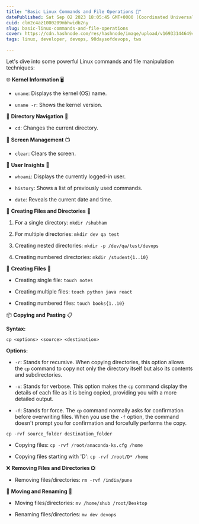 ```yaml
---
title: "Basic Linux Commands and File Operations 🐧"
datePublished: Sat Sep 02 2023 18:05:45 GMT+0000 (Coordinated Universal Time)
cuid: clm2c4az1000209mbhwidb2ny
slug: basic-linux-commands-and-file-operations
cover: https://cdn.hashnode.com/res/hashnode/image/upload/v1693314464941/d6756972-a0ff-43ff-a08a-7a7e1d10bcad.jpeg
tags: linux, developer, devops, 90daysofdevops, tws

---
```


Let's dive into some powerful Linux commands and file manipulation techniques:

🌐 **Kernel Information** 🖥️

* `uname`: Displays the kernel (OS) name.
    
* `uname -r`: Shows the kernel version.
    

📂 **Directory Navigation** 🚀

* `cd`: Changes the current directory.
    

🧹 **Screen Management** 📺

* `clear`: Clears the screen.
    

🤖 **User Insights** 👤

* `whoami`: Displays the currently logged-in user.
    
* `history`: Shows a list of previously used commands.
    
* `date`: Reveals the current date and time.
    

📝 **Creating Files and Directories** 📁

1. For a single directory: `mkdir /shubham`
    
2. For multiple directories: `mkdir dev qa test`
    
3. Creating nested directories: `mkdir -p /dev/qa/test/devops`
    
4. Creating numbered directories: `mkdir /student{1..10}`
    

📄 **Creating Files** 📝

* Creating single file: `touch notes`
    
* Creating multiple files: `touch python java react`
    
* Creating numbered files: `touch books{1..10}`
    

📦 **Copying and Pasting** 📋

**Syntax:**

```plaintext
cp <options> <source> <destination>
```

**Options:**

* `-r`: Stands for recursive. When copying directories, this option allows the `cp` command to copy not only the directory itself but also its contents and subdirectories.
    
* `-v`: Stands for verbose. This option makes the `cp` command display the details of each file as it is being copied, providing you with a more detailed output.
    
* `-f`: Stands for force. The `cp` command normally asks for confirmation before overwriting files. When you use the `-f` option, the command doesn't prompt you for confirmation and forcefully performs the copy.
    

```plaintext
cp -rvf source_folder destination_folder
```

* Copying files: `cp -rvf /root/anaconda-ks.cfg /home`
    
* Copying files starting with 'D': `cp -rvf /root/D* /home`
    

❌ **Removing Files and Directories** ❎

* Removing files/directories: `rm -rvf /india/pune`
    

🔀 **Moving and Renaming** 🔄

* Moving files/directories: `mv /home/shub /root/Desktop`
    
* Renaming files/directories: `mv dev devops`